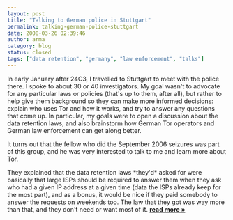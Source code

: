 ```yaml
---
layout: post
title: "Talking to German police in Stuttgart"
permalink: talking-german-police-stuttgart
date: 2008-03-26 02:39:46
author: arma
category: blog
status: closed
tags: ["data retention", "germany", "law enforcement", "talks"]
---
```


In early January after 24C3, I travelled to Stuttgart to meet with the police there. I spoke to about 30 or 40 investigators. My goal wasn't to advocate for any particular laws or policies (that's up to them, after all), but rather to help give them background so they can make more informed decisions: explain who uses Tor and how it works, and try to answer any questions that come up. In particular, my goals were to open a discussion about the data retention laws, and also brainstorm how German Tor operators and German law enforcement can get along better.

It turns out that the fellow who did the September 2006 seizures was part of this group, and he was very interested to talk to me and learn more about Tor.

They explained that the data retention laws \*they'd\* asked for were basically that large ISPs should be required to answer them when they ask who had a given IP address at a given time (data the ISPs already keep for the most part), and as a bonus, it would be nice if they paid somebody to answer the requests on weekends too. The law that they got was way more than that, and they don't need or want most of it. [**read more »**](https://blog.torproject.org/blog/talking-german-police-stuttgart)
